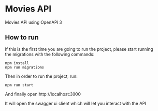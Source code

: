 # Movies API

Movies API using OpenAPI 3

## How to run

If this is the first time you are going to run the project, please start
running the migrations with the following commands:

```
npm install
npm run migrations
```

Then in order to run the project, run:

```
npm run start
```

And finally open http://localhost:3000

It will open the swagger ui client which will let you interact with the API
